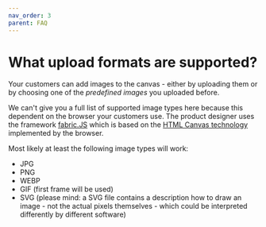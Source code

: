 ```yaml
---
nav_order: 3
parent: FAQ
---
```


# What upload formats are supported?

Your customers can add images to the canvas - either by uploading them or by choosing one of
the *predefined images* you uploaded before.

We can't give you a full list of supported image types here because this dependent on the browser your customers use.
The product designer uses the framework [fabric.JS](http://fabricjs.com) which is based on the 
[HTML Canvas technology](https://developer.mozilla.org/en-US/docs/Web/API/Canvas_API) implemented by the browser.

Most likely at least the following image types will work:
- JPG
- PNG
- WEBP
- GIF (first frame will be used)
- SVG (please mind: a SVG file contains a description how to draw an image - not the actual pixels themselves - which could be interpreted differently by different software)
